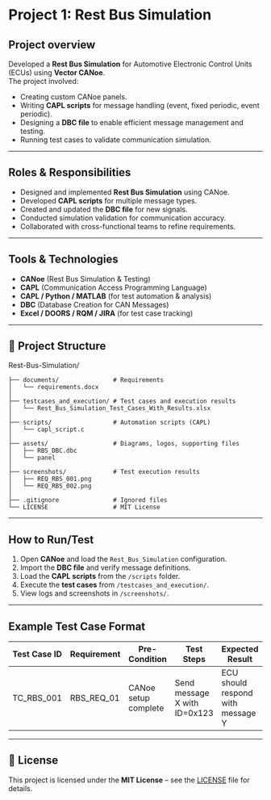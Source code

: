  #  Project 1: Rest Bus Simulation

##  Project overview
Developed a **Rest Bus Simulation** for Automotive Electronic Control Units (ECUs) using **Vector CANoe**.  
The project involved:
- Creating custom CANoe panels.
- Writing **CAPL scripts** for message handling (event, fixed periodic, event periodic).
- Designing a **DBC file** to enable efficient message management and testing.
- Running test cases to validate communication simulation.

---

##  Roles & Responsibilities
- Designed and implemented **Rest Bus Simulation** using CANoe.
- Developed **CAPL scripts** for multiple message types.
- Created and updated the **DBC file** for new signals.
- Conducted simulation validation for communication accuracy.
- Collaborated with cross-functional teams to refine requirements.

---

##  Tools & Technologies
- **CANoe** (Rest Bus Simulation & Testing)
- **CAPL** (Communication Access Programming Language)
- **CAPL / Python / MATLAB** (for test automation & analysis)
- **DBC** (Database Creation for CAN Messages)
- **Excel / DOORS / RQM / JIRA** (for test case tracking)

---

## 📂 Project Structure

Rest-Bus-Simulation/
```
├── documents/               # Requirements
│   └── requirements.docx
│
├── testcases_and_execution/ # Test cases and execution results
│   └── Rest_Bus_Simulation_Test_Cases_With_Results.xlsx
│
├── scripts/                 # Automation scripts (CAPL)
│   └── capl_script.c
│
├── assets/                  # Diagrams, logos, supporting files
│   ├── RBS_DBC.dbc
│   └── panel
│
├── screenshots/             # Test execution results
│   ├── REQ_RBS_001.png
│   └── REQ_RBS_002.png
│
├── .gitignore               # Ignored files
└── LICENSE                  # MIT License
```
---

## How to Run/Test
1. Open **CANoe** and load the `Rest_Bus_Simulation` configuration.
2. Import the **DBC file** and verify message definitions.
3. Load the **CAPL scripts** from the `/scripts` folder.
4. Execute the **test cases** from `/testcases_and_execution/`.
5. View logs and screenshots in `/screenshots/`.

---

##  Example Test Case Format
| Test Case ID | Requirement | Pre-Condition | Test Steps | Expected Result | Status |
|--------------|-------------|---------------|------------|----------------|--------|
| TC_RBS_001   | RBS_REQ_01  | CANoe setup complete | Send message X with ID=0x123 | ECU should respond with message Y | Pass |

---


## 📜 License
This project is licensed under the **MIT License** – see the [LICENSE](LICENSE) file for details.









